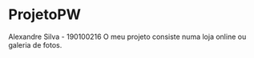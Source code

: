 # ProjetoPW
Alexandre Silva - 190100216
O meu projeto consiste numa loja online ou galeria de fotos.

